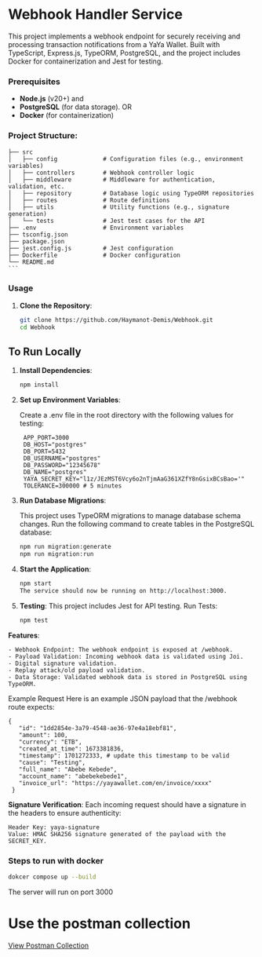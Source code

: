 # Webhook Handler Service

This project implements a webhook endpoint for securely receiving and processing transaction notifications from a YaYa Wallet. Built with TypeScript, Express.js, TypeORM, PostgreSQL, and the project includes Docker for containerization and Jest for testing.

### Prerequisites

- **Node.js** (v20+) and
- **PostgreSQL** (for data storage).
  OR
- **Docker** (for containerization)

### **Project Structure**:

    ├── src
    │   ├── config             # Configuration files (e.g., environment variables)
    │   ├── controllers        # Webhook controller logic
    │   ├── middleware         # Middleware for authentication, validation, etc.
    │   ├── repository         # Database logic using TypeORM repositories
    │   ├── routes             # Route definitions
    │   ├── utils              # Utility functions (e.g., signature generation)
    │   └── tests              # Jest test cases for the API
    ├── .env                   # Environment variables
    ├── tsconfig.json
    ├── package.json
    ├── jest.config.js         # Jest configuration
    ├── Dockerfile             # Docker configuration
    └── README.md
    ```

### Usage

1. **Clone the Repository**:

   ```bash
   git clone https://github.com/Haymanot-Demis/Webhook.git
   cd Webhook

   ```

## To Run Locally

1. **Install Dependencies**:

   ```bash
   npm install
   ```

2. **Set up Environment Variables**:

   Create a .env file in the root directory with the following values for testing:

   ```
    APP_PORT=3000
    DB_HOST="postgres"
    DB_PORT=5432
    DB_USERNAME="postgres"
    DB_PASSWORD="12345678"
    DB_NAME="postgres"
    YAYA_SECRET_KEY="l1z/JEzMST6Vcy6o2nTjmAaG361XZfY8nGsixBCsBao='"
    TOLERANCE=300000 # 5 minutes
   ```

3. **Run Database Migrations**:

   This project uses TypeORM migrations to manage database schema changes. Run the following command to create tables in the PostgreSQL database:

   ```bash
   npm run migration:generate
   npm run migration:run
   ```

4. **Start the Application**:

   ```bash
   npm start
   The service should now be running on http://localhost:3000.

   ```

5. **Testing**:
   This project includes Jest for API testing. Run Tests:

   ```bash
   npm test

   ```

**Features**:

    - Webhook Endpoint: The webhook endpoint is exposed at /webhook.
    - Payload Validation: Incoming webhook data is validated using Joi.
    - Digital signature validation.
    - Replay attack/old payload validation.
    - Data Storage: Validated webhook data is stored in PostgreSQL using TypeORM.

Example Request
Here is an example JSON payload that the /webhook route expects:

```
{
   "id": "1dd2854e-3a79-4548-ae36-97e4a18ebf81",
   "amount": 100,
   "currency": "ETB",
   "created_at_time": 1673381836,
   "timestamp": 1701272333, # update this timestamp to be valid
   "cause": "Testing",
   "full_name": "Abebe Kebede",
   "account_name": "abebekebede1",
   "invoice_url": "https://yayawallet.com/en/invoice/xxxx"
 }
```

**Signature Verification**:
Each incoming request should have a signature in the headers to ensure authenticity:

```
Header Key: yaya-signature
Value: HMAC SHA256 signature generated of the payload with the SECRET_KEY.
```

### Steps to run with docker

```bash
dokcer compose up --build
```

The server will run on port 3000

# Use the postman collection

[View Postman Collection](https://documenter.getpostman.com/view/20006567/2sAY4uCP9x)

